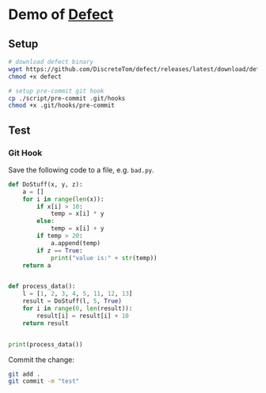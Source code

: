 # Demo of [Defect](https://github.com/DiscreteTom/defect)

## Setup

```bash
# download defect binary
wget https://github.com/DiscreteTom/defect/releases/latest/download/defect
chmod +x defect

# setup pre-commit git hook
cp ./script/pre-commit .git/hooks
chmod +x .git/hooks/pre-commit
```

## Test

### Git Hook

Save the following code to a file, e.g. `bad.py`.

```python
def DoStuff(x, y, z):
    a = []
    for i in range(len(x)):
        if x[i] > 10:
            temp = x[i] * y
        else:
            temp = x[i] + y
        if temp > 20:
            a.append(temp)
        if z == True:
            print("value is:" + str(temp))
    return a


def process_data():
    l = [1, 2, 3, 4, 5, 11, 12, 13]
    result = DoStuff(l, 5, True)
    for i in range(0, len(result)):
        result[i] = result[i] + 10
    return result


print(process_data())
```

Commit the change:

```bash
git add .
git commit -m "test"
```
